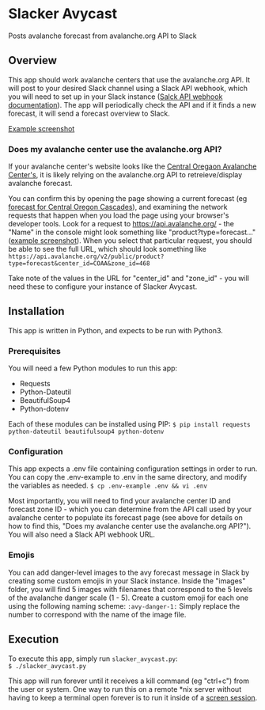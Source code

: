 # Slacker Avycast
Posts avalanche forecast from avalanche.org API to Slack

## Overview
This app should work avalanche centers that use the avalanche.org API. It will post to your desired Slack channel using a Slack API webhook, which you will need to set up in your Slack instance ([Salck API webhook documentation](https://api.slack.com/messaging/webhooks)). The app will periodically check the API and if it finds a new forecast, it will send a forecast overview to Slack.

[Example screenshot](https://imgur.com/a/jPtKQBt)

### Does my avalanche center use the avalanche.org API?
If your avalanche center's website looks like the [Central Oregaon Avalanche Center's](https://www.coavalanche.org/), it is likely relying on the avalanche.org API to retreieve/display avalanche forecast.

You can confirm this by opening the page showing a current forecast (eg [forecast for Central Oregon Cascades](https://www.coavalanche.org/forecasts/#/central-cascades)), and examining the network requests that happen when you load the page using your browser's developer tools. Look for a request to https://api.avalanche.org/ - the "Name" in the console might look something like "product?type=forecast..." ([example screenshot](https://imgur.com/a/sG9a4kb)). When you select that particular request, you should be able to see the full URL, which should look something like 
```https://api.avalanche.org/v2/public/product?type=forecast&center_id=COAA&zone_id=468```

Take note of the values in the URL for "center_id" and "zone_id" - you will need these to configure your instance of Slacker Avycast.


## Installation
This app is written in Python, and expects to be run with Python3.

### Prerequisites
You will need a few Python modules to run this app:
* Requests
* Python-Dateutil
* BeautifulSoup4
* Python-dotenv

Each of these modules can be installed using PIP:
```$ pip install requests python-dateutil beautifulsoup4 python-dotenv```

### Configuration
This app expects a .env file containing configuration settings in order to run. You can copy the .env-example to .env in the same directory, and modify the variables as needed.
```$ cp .env-example .env && vi .env```

Most importantly, you will need to find your avalanche center ID and forecast zone ID - which you can determine from the API call used by your avalanche center to populate its forecast page (see above for details on how to find this, "Does my avalanche center use the avalanche.org API?"). You will also need a Slack API webhook URL.

### Emojis
You can add danger-level images to the avy forecast message in Slack by creating some custom emojis in your Slack instance. Inside the "images" folder, you will find 5 images with filenames that correspond to the 5 levels of the avalanche danger scale (1 - 5). Create a custom emoji for each one using the following naming scheme:
```:avy-danger-1:```
Simply replace the number to correspond with the name of the image file.

## Execution
To execute this app, simply run ```slacker_avycast.py```:\
```$ ./slacker_avycast.py```

This app will run forever until it receives a kill command (eg "ctrl+c") from the user or system. One way to run this on a remote *nix server without having to keep a terminal open forever is to run it inside of a [screen session](https://linuxize.com/post/how-to-use-linux-screen/).

